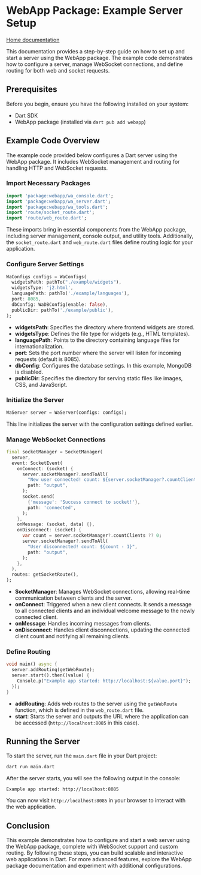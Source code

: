 # WebApp Package: Example Server Setup
[Home documentation](/doc/README.md)

This documentation provides a step-by-step guide on how to set up and start a server using the WebApp package. The example code demonstrates how to configure a server, manage WebSocket connections, and define routing for both web and socket requests.

## Prerequisites

Before you begin, ensure you have the following installed on your system:

- Dart SDK
- WebApp package (installed via `dart pub add webapp`)

## Example Code Overview

The example code provided below configures a Dart server using the WebApp package. It includes WebSocket management and routing for handling HTTP and WebSocket requests.

### Import Necessary Packages

```dart
import 'package:webapp/wa_console.dart';
import 'package:webapp/wa_server.dart';
import 'package:webapp/wa_tools.dart';
import 'route/socket_route.dart';
import 'route/web_route.dart';
```

These imports bring in essential components from the WebApp package, including server management, console output, and utility tools. Additionally, the `socket_route.dart` and `web_route.dart` files define routing logic for your application.

### Configure Server Settings

```dart
WaConfigs configs = WaConfigs(
  widgetsPath: pathTo("./example/widgets"),
  widgetsType: 'j2.html',
  languagePath: pathTo('./example/languages'),
  port: 8085,
  dbConfig: WaDBConfig(enable: false),
  publicDir: pathTo('./example/public'),
);
```

- **widgetsPath**: Specifies the directory where frontend widgets are stored.
- **widgetsType**: Defines the file type for widgets (e.g., HTML templates).
- **languagePath**: Points to the directory containing language files for internationalization.
- **port**: Sets the port number where the server will listen for incoming requests (default is 8085).
- **dbConfig**: Configures the database settings. In this example, MongoDB is disabled.
- **publicDir**: Specifies the directory for serving static files like images, CSS, and JavaScript.

### Initialize the Server

```dart
WaServer server = WaServer(configs: configs);
```

This line initializes the server with the configuration settings defined earlier.

### Manage WebSocket Connections

```dart
final socketManager = SocketManager(
  server,
  event: SocketEvent(
    onConnect: (socket) {
      server.socketManager?.sendToAll(
        "New user connected! count: ${server.socketManager?.countClients}",
        path: "output",
      );
      socket.send(
        {'message': 'Success connect to socket!'},
        path: 'connected',
      );
    },
    onMessage: (socket, data) {},
    onDisconnect: (socket) {
      var count = server.socketManager?.countClients ?? 0;
      server.socketManager?.sendToAll(
        "User disconnected! count: ${count - 1}",
        path: "output",
      );
    },
  ),
  routes: getSocketRoute(),
);
```

- **SocketManager**: Manages WebSocket connections, allowing real-time communication between clients and the server.
- **onConnect**: Triggered when a new client connects. It sends a message to all connected clients and an individual welcome message to the newly connected client.
- **onMessage**: Handles incoming messages from clients.
- **onDisconnect**: Handles client disconnections, updating the connected client count and notifying all remaining clients.

### Define Routing

```dart
void main() async {
  server.addRouting(getWebRoute);
  server.start().then((value) {
    Console.p("Example app started: http://localhost:${value.port}");
  });
}
```

- **addRouting**: Adds web routes to the server using the `getWebRoute` function, which is defined in the `web_route.dart` file.
- **start**: Starts the server and outputs the URL where the application can be accessed (`http://localhost:8085` in this case).

## Running the Server

To start the server, run the `main.dart` file in your Dart project:

```bash
dart run main.dart
```

After the server starts, you will see the following output in the console:

```
Example app started: http://localhost:8085
```

You can now visit `http://localhost:8085` in your browser to interact with the web application.

## Conclusion

This example demonstrates how to configure and start a web server using the WebApp package, complete with WebSocket support and custom routing. By following these steps, you can build scalable and interactive web applications in Dart. For more advanced features, explore the WebApp package documentation and experiment with additional configurations.